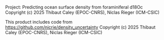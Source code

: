 Project: Predicting ocean surface density from foraminiferal d18Oc
Copyright (c) 2025 Thibaut Caley (EPOC-CNRS), Niclas Rieger (ICM-CSIC)

This product includes code from https://github.com/nicrie/density_uncertainty
Copyright (c) 2025 Thibaut Caley (EPOC-CNRS), Niclas Rieger (ICM-CSIC)
